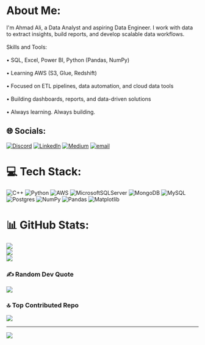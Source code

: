 # About Me:
I'm Ahmad Ali, a Data Analyst and aspiring Data Engineer. I work with data to extract insights, build reports, and develop scalable data workflows.<br><br>Skills and Tools:<br><br>• SQL, Excel, Power BI, Python (Pandas, NumPy)<br><br>• Learning AWS (S3, Glue, Redshift)<br><br>• Focused on ETL pipelines, data automation, and cloud data tools<br><br>• Building dashboards, reports, and data-driven solutions<br><br>• Always learning. Always building.


## 🌐 Socials:
[![Discord](https://img.shields.io/badge/Discord-%237289DA.svg?logo=discord&logoColor=white)](https://discord.gg/ehmxdali) [![LinkedIn](https://img.shields.io/badge/LinkedIn-%230077B5.svg?logo=linkedin&logoColor=white)](https://www.linkedin.com/in/ehmxdali/) [![Medium](https://img.shields.io/badge/Medium-12100E?logo=medium&logoColor=white)](https://medium.com/@ehmadanalyst) [![email](https://img.shields.io/badge/Email-D14836?logo=gmail&logoColor=white)](mailto:ehmadanalyst@gmail.com) 

# 💻 Tech Stack:
![C++](https://img.shields.io/badge/c++-%2300599C.svg?style=for-the-badge&logo=c%2B%2B&logoColor=white) ![Python](https://img.shields.io/badge/python-3670A0?style=for-the-badge&logo=python&logoColor=ffdd54) ![AWS](https://img.shields.io/badge/AWS-%23FF9900.svg?style=for-the-badge&logo=amazon-aws&logoColor=white) ![MicrosoftSQLServer](https://img.shields.io/badge/Microsoft%20SQL%20Server-CC2927?style=for-the-badge&logo=microsoft%20sql%20server&logoColor=white) ![MongoDB](https://img.shields.io/badge/MongoDB-%234ea94b.svg?style=for-the-badge&logo=mongodb&logoColor=white) ![MySQL](https://img.shields.io/badge/mysql-4479A1.svg?style=for-the-badge&logo=mysql&logoColor=white) ![Postgres](https://img.shields.io/badge/postgres-%23316192.svg?style=for-the-badge&logo=postgresql&logoColor=white) ![NumPy](https://img.shields.io/badge/numpy-%23013243.svg?style=for-the-badge&logo=numpy&logoColor=white) ![Pandas](https://img.shields.io/badge/pandas-%23150458.svg?style=for-the-badge&logo=pandas&logoColor=white) ![Matplotlib](https://img.shields.io/badge/Matplotlib-%23ffffff.svg?style=for-the-badge&logo=Matplotlib&logoColor=black)
# 📊 GitHub Stats:
![](https://github-readme-stats.vercel.app/api?username=ehmadalee&theme=dark&hide_border=false&include_all_commits=false&count_private=false)<br/>
![](https://nirzak-streak-stats.vercel.app/?user=ehmadalee&theme=dark&hide_border=false)<br/>
![](https://github-readme-stats.vercel.app/api/top-langs/?username=ehmadalee&theme=dark&hide_border=false&include_all_commits=false&count_private=false&layout=compact)

### ✍️ Random Dev Quote
![](https://quotes-github-readme.vercel.app/api?type=horizontal&theme=light)

### 🔝 Top Contributed Repo
![](https://github-contributor-stats.vercel.app/api?username=ehmadalee&limit=5&theme=dark&combine_all_yearly_contributions=true)

---
[![](https://visitcount.itsvg.in/api?id=ehmadalee&icon=0&color=0)](https://visitcount.itsvg.in)

<!-- Proudly created with GPRM ( https://gprm.itsvg.in ) -->
